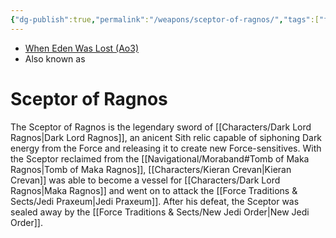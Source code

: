 ```yaml
---
{"dg-publish":true,"permalink":"/weapons/sceptor-of-ragnos/","tags":["fauna"]}
---
```


- [When Eden Was Lost (Ao3)](https://archiveofourown.org/works/19334440/chapters/45992584)
- Also known as
# Sceptor of Ragnos
The Sceptor of Ragnos is the legendary sword of [[Characters/Dark Lord Ragnos\|Dark Lord Ragnos]], an anicent Sith relic capable of siphoning Dark energy from the Force and releasing it to create new Force-sensitives. With the Sceptor reclaimed from the [[Navigational/Moraband#Tomb of Maka Ragnos\|Tomb of Maka Ragnos]], [[Characters/Kieran Crevan\|Kieran Crevan]] was able to become a vessel for [[Characters/Dark Lord Ragnos\|Maka Ragnos]] and went on to attack the [[Force Traditions & Sects/Jedi Praxeum\|Jedi Praxeum]]. After his defeat, the Sceptor was sealed away by the [[Force Traditions & Sects/New Jedi Order\|New Jedi Order]].